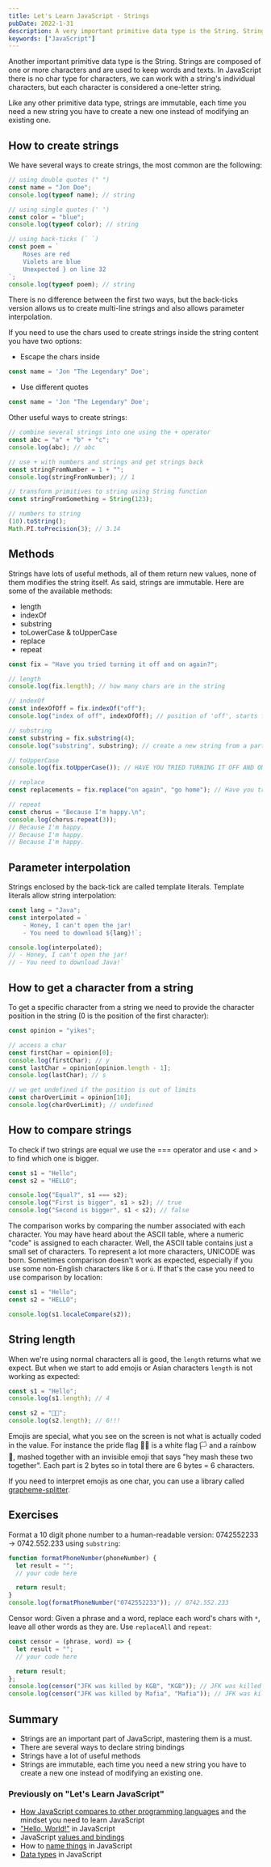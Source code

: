 ```yaml
---
title: Let's Learn JavaScript - Strings
pubDate: 2022-1-31
description: A very important primitive data type is the String. Strings are composed of one or more characters and are used to keep words and texts. Mastering them is a must.
keywords: ["JavaScript"]
---
```


Another important primitive data type is the String. Strings are composed of one or more characters and are used to keep words and texts.
In JavaScript there is no char type for characters, we can work with a string's individual characters, but each character is considered a one-letter string.

Like any other primitive data type, strings are immutable, each time you need a new string you have to create a new one instead of modifying an existing one.

## How to create strings

We have several ways to create strings, the most common are the following:

```js
// using double quotes (" ")
const name = "Jon Doe";
console.log(typeof name); // string

// using single quotes (' ')
const color = "blue";
console.log(typeof color); // string

// using back-ticks (` `)
const poem = `
    Roses are red
    Violets are blue
    Unexpected } on line 32
`;
console.log(typeof poem); // string
```

There is no difference between the first two ways, but the back-ticks version allows us to create multi-line strings and also allows parameter interpolation.

If you need to use the chars used to create strings inside the string content you have two options:

- Escape the chars inside

```js
const name = 'Jon "The Legendary" Doe';
```

- Use different quotes

```js
const name = 'Jon "The Legendary" Doe';
```

Other useful ways to create strings:

```js
// combine several strings into one using the + operator
const abc = "a" + "b" + "c";
console.log(abc); // abc

// use + with numbers and strings and get strings back
const stringFromNumber = 1 + "";
console.log(stringFromNumber); // 1

// transform primitives to string using String function
const stringFromSomething = String(123);

// numbers to string
(10).toString();
Math.PI.toPrecision(3); // 3.14
```

## Methods

Strings have lots of useful methods, all of them return new values, none of them modifies the string itself. As said, strings are immutable.
Here are some of the available methods:

- length
- indexOf
- substring
- toLowerCase & toUpperCase
- replace
- repeat

```js
const fix = "Have you tried turning it off and on again?";

// length
console.log(fix.length); // how many chars are in the string

// indexOf
const indexOfOff = fix.indexOf("off");
console.log("index of off", indexOfOff); // position of 'off', starts from 0

// substring
const substring = fix.substring(4);
console.log("substring", substring); // create a new string from a part of the original string

// toUpperCase
console.log(fix.toUpperCase()); // HAVE YOU TRIED TURNING IT OFF AND ON AGAIN?

// replace
const replacements = fix.replace("on again", "go home"); // Have you tried turning it off and go home?

// repeat
const chorus = "Because I'm happy.\n";
console.log(chorus.repeat(3));
// Because I'm happy.
// Because I'm happy.
// Because I'm happy.
```

## Parameter interpolation

Strings enclosed by the back-tick are called template literals. Template literals allow string interpolation:

```js
const lang = "Java";
const interpolated = ` 
    - Honey, I can't open the jar!
    - You need to download ${lang}!`;

console.log(interpolated);
// - Honey, I can't open the jar!
// - You need to download Java!`
```

## How to get a character from a string

To get a specific character from a string we need to provide the character position in the string (0 is the position of the first character):

```js
const opinion = "yikes";

// access a char
const firstChar = opinion[0];
console.log(firstChar); // y
const lastChar = opinion[opinion.length - 1];
console.log(lastChar); // s

// we get undefined if the position is out of limits
const charOverLimit = opinion[10];
console.log(charOverLimit); // undefined
```

## How to compare strings

To check if two strings are equal we use the === operator and use < and > to find which one is bigger.

```js
const s1 = "Hello";
const s2 = "HELLO";

console.log("Equal?", s1 === s2);
console.log("First is bigger", s1 > s2); // true
console.log("Second is bigger", s1 < s2); // false
```

The comparison works by comparing the number associated with each character. You may have heard about the ASCII table, where a numeric "code" is assigned to each character. Well, the ASCII table contains just a small set of characters. To represent a lot more characters, UNICODE was born.
Sometimes comparison doesn't work as expected, especially if you use some non-English characters like `ß` or `ü`. If that's the case you need to use comparison by location:

```js
const s1 = "Hello";
const s2 = "HELLO";

console.log(s1.localeCompare(s2));
```

## String length

When we're using normal characters all is good, the `length` returns what we expect. But when we start to add emojis or Asian characters `length` is not working as expected:

```js
const s1 = "Hello";
console.log(s1.length); // 4

const s2 = "🏳️‍🌈";
console.log(s2.length); // 6!!!
```

Emojis are special, what you see on the screen is not what is actually coded in the value. For instance the pride flag 🏳️‍🌈 is a white flag 🏳 and a rainbow 🌈, mashed together with an invisible emoji that says "hey mash these two together".
Each part is 2 bytes so in total there are 6 bytes = 6 characters.

If you need to interpret emojis as one char, you can use a library called [grapheme-splitter](https://github.com/orling/grapheme-splitter).

## Exercises

Format a 10 digit phone number to a human-readable version: 0742552233 -> 0742.552.233 using `substring`:

```js
function formatPhoneNumber(phoneNumber) {
  let result = "";
  // your code here

  return result;
}
console.log(formatPhoneNumber("0742552233")); // 0742.552.233
```

Censor word: Given a phrase and a word, replace each word's chars with `*`, leave all other words as they are. Use `replaceAll` and `repeat`:

```js
const censor = (phrase, word) => {
  let result = "";
  // your code here

  return result;
};
console.log(censor("JFK was killed by KGB", "KGB")); // JFK was killed by ***
console.log(censor("JFK was killed by Mafia", "Mafia")); // JFK was killed by *****
```

## Summary

- Strings are an important part of JavaScript, mastering them is a must.
- There are several ways to declare string bindings
- Strings have a lot of useful methods
- Strings are immutable, each time you need a new string you have to create a new one instead of modifying an existing one.

### Previously on "Let's Learn JavaScript"

- [How JavaScript compares to other programming languages](/javascript-part-one) and the mindset you need to learn JavaScript
- ["Hello, World!"](/javascript-part-two) in JavaScript
- JavaScript [values and bindings](/javascript-part-three)
- How to [name things](/javascript-part-four) in JavaScript
- [Data types](/javascript-part-five) in JavaScript
